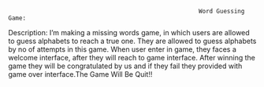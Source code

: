                                                           Word Guessing Game:


Description:
         I’m making a missing words game, in which users are allowed to guess alphabets to reach a true one. They are allowed to guess alphabets by no of attempts in this game. 
When user enter in game, they faces a welcome interface, after they will reach to game interface. After winning the game they will be congratulated by us and if they fail they 
provided with game over interface.The Game Will Be Quit!!
